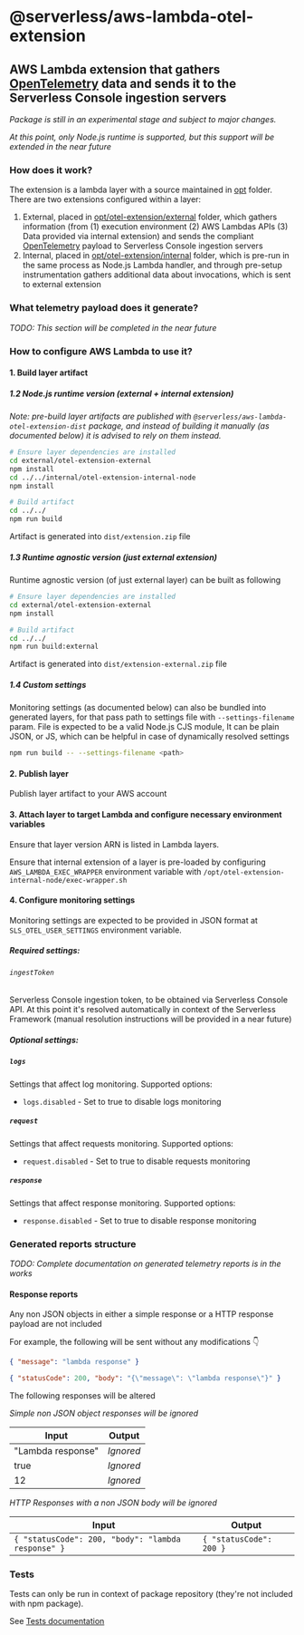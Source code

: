 # @serverless/aws-lambda-otel-extension

## AWS Lambda extension that gathers [OpenTelemetry](https://opentelemetry.io/) data and sends it to the Serverless Console ingestion servers

_Package is still in an experimental stage and subject to major changes._

_At this point, only Node.js runtime is supported, but this support will be extended in the near future_

### How does it work?

The extension is a lambda layer with a source maintained in [opt](opt) folder. There are two extensions configured within a layer:

1. External, placed in [opt/otel-extension/external](opt/otel-extension/external) folder, which gathers information (from (1) execution environment (2) AWS Lambdas APIs (3) Data provided via internal extension) and sends the compliant [OpenTelemetry](https://opentelemetry.io/) payload to Serverless Console ingestion servers
2. Internal, placed in [opt/otel-extension/internal](opt/otel-extension/internal) folder, which is pre-run in the same process as Node.js Lambda handler, and through pre-setup instrumentation gathers additional data about invocations, which is sent to external extension

### What telemetry payload does it generate?

_TODO: This section will be completed in the near future_

### How to configure AWS Lambda to use it?

#### 1. Build layer artifact

##### 1.2 Node.js runtime version (external + internal extension)

_Note: pre-build layer artifacts are published with `@serverless/aws-lambda-otel-extension-dist` package, and instead of building it manually (as documented below) it is advised to rely on them instead._

```sh
# Ensure layer dependencies are installed
cd external/otel-extension-external
npm install
cd ../../internal/otel-extension-internal-node
npm install

# Build artifact
cd ../../
npm run build
```

Artifact is generated into `dist/extension.zip` file

##### 1.3 Runtime agnostic version (just external extension)

Runtime agnostic version (of just external layer) can be built as following

```sh
# Ensure layer dependencies are installed
cd external/otel-extension-external
npm install

# Build artifact
cd ../../
npm run build:external
```

Artifact is generated into `dist/extension-external.zip` file

##### 1.4 Custom settings

Monitoring settings (as documented below) can also be bundled into generated layers, for that pass path to settings file with `--settings-filename` param. File is expected to be a valid Node.js CJS module, It can be plain JSON, or JS, which can be helpful in case of dynamically resolved settings

```sh
npm run build -- --settings-filename <path>
```

#### 2. Publish layer

Publish layer artifact to your AWS account

#### 3. Attach layer to target Lambda and configure necessary environment variables

Ensure that layer version ARN is listed in Lambda layers.

Ensure that internal extension of a layer is pre-loaded by configuring `AWS_LAMBDA_EXEC_WRAPPER` environment variable with `/opt/otel-extension-internal-node/exec-wrapper.sh`

#### 4. Configure monitoring settings

Monitoring settings are expected to be provided in JSON format at `SLS_OTEL_USER_SETTINGS` environment variable.

##### Required settings:

###### `ingestToken`

Serverless Console ingestion token, to be obtained via Serverless Console API. At this point it's resolved automatically in context of the Serverless Framework (manual resolution instructions will be provided in a near future)

##### Optional settings:

##### `logs`

Settings that affect log monitoring. Supported options:

- `logs.disabled` - Set to true to disable logs monitoring

##### `request`

Settings that affect requests monitoring. Supported options:

- `request.disabled` - Set to true to disable requests monitoring

##### `response`

Settings that affect response monitoring. Supported options:

- `response.disabled` - Set to true to disable response monitoring

### Generated reports structure

_TODO: Complete documentation on generated telemetry reports is in the works_

#### Response reports

Any non JSON objects in either a simple response or a HTTP response payload are not included

For example, the following will be sent without any modifications 👇

```json
{ "message": "lambda response" }
```

```json
{ "statusCode": 200, "body": "{\"message\": \"lambda response\"}" }
```

The following responses will be altered

_Simple non JSON object responses will be ignored_

| Input             | Output    |
| ----------------- | --------- |
| "Lambda response" | _Ignored_ |
| true              | _Ignored_ |
| 12                | _Ignored_ |

_HTTP Responses with a non JSON body will be ignored_

| Input                                              | Output                  |
| -------------------------------------------------- | ----------------------- |
| `{ "statusCode": 200, "body": "lambda response" }` | `{ "statusCode": 200 }` |

### Tests

Tests can only be run in context of package repository (they're not included with npm package).

See [Tests documentation](./test/README.md)
